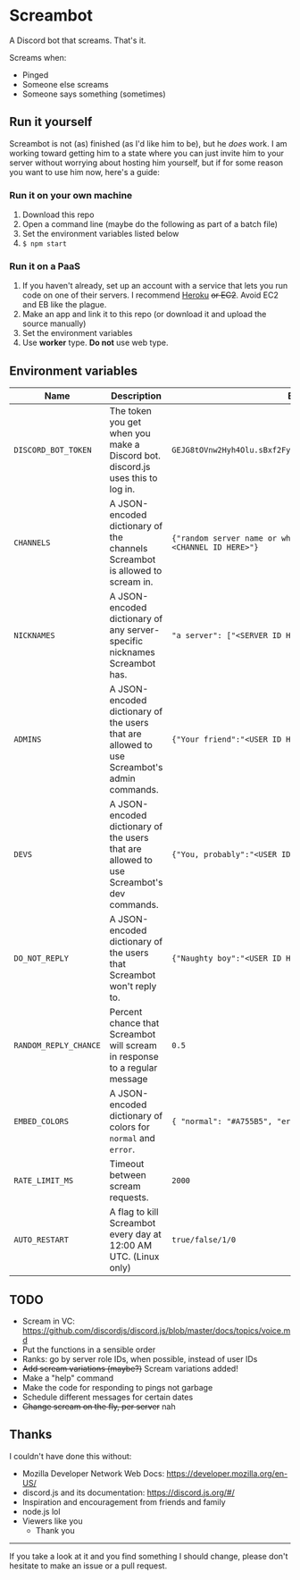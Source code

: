 # Screambot
A Discord bot that screams. That's it.

Screams when:
- Pinged
- Someone else screams
- Someone says something (sometimes)

## Run it yourself
Screambot is not (as) finished (as I'd like him to be), but he _does_ work. I am working toward getting him to a state where you can just invite him to your server without worrying about hosting him yourself, but if for some reason you want to use him now, here's a guide:
### Run it on your own machine
1. Download this repo
2. Open a command line (maybe do the following as part of a batch file)
3. Set the environment variables listed below
4. `$ npm start`

### Run it on a PaaS
1. If you haven't already, set up an account with a service that lets you run code on one of their servers. I recommend [Heroku](https://www.heroku.com/home) ~~or EC2~~. Avoid EC2 and EB like the plague.
2. Make an app and link it to this repo (or download it and upload the source manually)
3. Set the environment variables
4. Use **worker** type. **Do not** use web type. 


## Environment variables
| Name | Description | Example |
| --- | --- | --- |
| `DISCORD_BOT_TOKEN` | The token you get when you make a Discord bot. discord.js uses this to log in. | `GEJG8tOVnw2Hyh4Olu.sBxf2FyEaQJ.cMq.lfsLzrSIzMFNf9d3qTqxRrnq` |
| `CHANNELS` | A JSON-encoded dictionary of the channels Screambot is allowed to scream in. | `{"random server name or whatever you want - #general":"<CHANNEL ID HERE>"}` |
| `NICKNAMES` | A JSON-encoded dictionary of any server-specific nicknames Screambot has. | `"a server": ["<SERVER ID HERE>", "Screamy Boye"]` |
| `ADMINS` | A JSON-encoded dictionary of the users that are allowed to use Screambot's admin commands. | `{"Your friend":"<USER ID HERE>"}` |
| `DEVS` | A JSON-encoded dictionary of the users that are allowed to use Screambot's dev commands. | `{"You, probably":"<USER ID HERE>"}` |
| `DO_NOT_REPLY` | A JSON-encoded dictionary of the users that Screambot won't reply to. | `{"Naughty boy":"<USER ID HERE>"}` |
| `RANDOM_REPLY_CHANCE` | Percent chance that Screambot will scream in response to a regular message | `0.5` |
| `EMBED_COLORS` | A JSON-encoded dictionary of colors for `normal` and `error`. | `{ "normal": "#A755B5", "error": "#FF3636" }` | `{ "normal": "#A755B5", "error": "#FF3636" }` |
| `RATE_LIMIT_MS` | Timeout between scream requests. | `2000` |
| `AUTO_RESTART` | A flag to kill Screambot every day at 12:00 AM UTC. (Linux only) | `true/false/1/0` |

## TODO
- Scream in VC: https://github.com/discordjs/discord.js/blob/master/docs/topics/voice.md
- Put the functions in a sensible order
- Ranks: go by server role IDs, when possible, instead of user IDs
- ~~Add scream variations (maybe?)~~ Scream variations added!
- Make a "help" command
- Make the code for responding to pings not garbage
- Schedule different messages for certain dates
- ~~Change scream on the fly, per server~~ nah


## Thanks
I couldn't have done this without:
- Mozilla Developer Network Web Docs: https://developer.mozilla.org/en-US/
- discord.js and its documentation: https://discord.js.org/#/
- Inspiration and encouragement from friends and family
- node.js lol
- Viewers like you
  - Thank you

---

If you take a look at it and you find something I should change, please don't hesitate to make an issue or a pull request.
